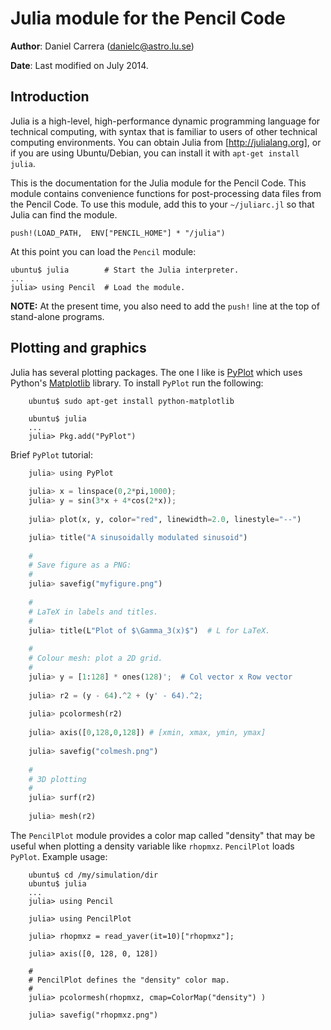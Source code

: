 # Julia module for the Pencil Code

**Author**:   Daniel Carrera (danielc@astro.lu.se)

**Date**:   Last modified on July 2014.

## Introduction

Julia is a high-level, high-performance dynamic programming language
for technical computing, with syntax that is familiar to users of other
technical computing environments. You can obtain Julia from [http://julialang.org],
or if you are using Ubuntu/Debian, you can install it with `apt-get install julia`.

This is the documentation for the Julia module for the Pencil Code. This module
contains convenience functions for post-processing data files from the Pencil
Code. To use this module, add this to your `~/juliarc.jl` so that Julia can find
the module.

    push!(LOAD_PATH,  ENV["PENCIL_HOME"] * "/julia")


At this point you can load the `Pencil` module:

	ubuntu$ julia        # Start the Julia interpreter.
	...
	julia> using Pencil  # Load the module.

**NOTE:** At the present time, you also need to add the `push!` line at the top of stand-alone programs.


## Plotting and graphics

Julia has several plotting packages. The one I like is
[PyPlot](https://github.com/stevengj/PyPlot.jl) which uses Python's
[Matplotlib](http://matplotlib.org/index.html) library. To install
`PyPlot` run the following:

```
	ubuntu$ sudo apt-get install python-matplotlib
	
	ubuntu$ julia
	...
	julia> Pkg.add("PyPlot")
```

Brief `PyPlot` tutorial:

````python
	julia> using PyPlot
	
	julia> x = linspace(0,2*pi,1000);
	julia> y = sin(3*x + 4*cos(2*x));
	
	julia> plot(x, y, color="red", linewidth=2.0, linestyle="--")

	julia> title("A sinusoidally modulated sinusoid")
	
	#
	# Save figure as a PNG:
	#
	julia> savefig("myfigure.png")
	
	#
	# LaTeX in labels and titles.
	#
	julia> title(L"Plot of $\Gamma_3(x)$")  # L for LaTeX.
	
	#
	# Colour mesh: plot a 2D grid.
	#
	julia> y = [1:128] * ones(128)';  # Col vector x Row vector
	
	julia> r2 = (y - 64).^2 + (y' - 64).^2;
	
	julia> pcolormesh(r2)
	
	julia> axis([0,128,0,128]) # [xmin, xmax, ymin, ymax]
	
	julia> savefig("colmesh.png")
	
	#
	# 3D plotting
	#
	julia> surf(r2)
	
	julia> mesh(r2)
````

The `PencilPlot` module provides a color map called "density" that may
be useful when plotting a density variable like `rhopmxz`. `PencilPlot`
loads `PyPlot`. Example usage:

```
	ubuntu$ cd /my/simulation/dir
	ubuntu$ julia
	...
	julia> using Pencil
	
	julia> using PencilPlot
	
	julia> rhopmxz = read_yaver(it=10)["rhopmxz"];
	
	julia> axis([0, 128, 0, 128])
	
	#
	# PencilPlot defines the "density" color map.
	#
	julia> pcolormesh(rhopmxz, cmap=ColorMap("density") )
	
	julia> savefig("rhopmxz.png")
```





